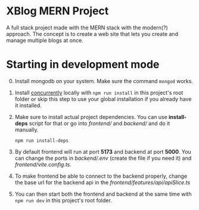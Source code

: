 # XBlog MERN Project

A full stack project made with the MERN stack with the modern(?) approach.
The concept is to create a web site that lets you create and manage multiple blogs at once.

# Starting in development mode

0. Install mongodb on your system. Make sure the command `mongod` works.

1. Install [concurrently](https://www.npmjs.com/package/concurrently) locally with `npm run install` in this project's root folder or skip this step to use your global installation if you already have it installed.

2. Make sure to install actual project dependencies.
   You can use **install-deps** script for that or go into _frontend/_ and _backend/_ and do it manually.

   `npm run install-deps`

3. By default frontend will run at port **5173** and backend at port **5000**. You can change the ports in _backend/.env_ (create the file if you need it) and _frontend/vite.config.ts_.

4. To make frontend be able to connect to the backend properly, change the base url for the backend api in the _frontend/features/api/apiSlice.ts_

5. You can then start both the frontend and backend at the same time with
   `npm run dev` in this project's root folder.
